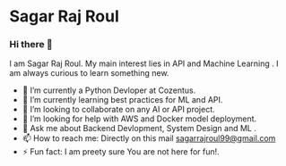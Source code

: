 # Sagar Raj Roul

### Hi there 👋

I am Sagar Raj Roul. My main interest lies in API and  Machine Learning . I am always curious to learn something new.

- 🔭 I’m currently a Python Devloper at Cozentus.
- 🌱 I’m currently learning best practices for ML and API.
- 👯 I’m looking to collaborate on any AI or API project.
- 🤔 I’m looking for help with AWS and Docker model deployment.
- 💬 Ask me about Backend Devlopment, System Design and ML .
- 📫 How to reach me:  Directly on this mail sagarrajroul99@gmail.com
- ⚡ Fun fact: I am preety sure You are not here for fun!.

